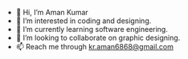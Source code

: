 - 👋 Hi, I’m Aman Kumar
- 👀 I’m interested in coding and designing.
- 🌱 I’m currently learning software engineering.
- 💞️ I’m looking to collaborate on graphic designing.
- 📫 Reach me through kr.aman6868@gmail.com

<!---
AmanCSE31/AmanCSE31 is a ✨ special ✨ repository because its `README.md` (this file) appears on your GitHub profile.
You can click the Preview link to take a look at your changes.
--->

